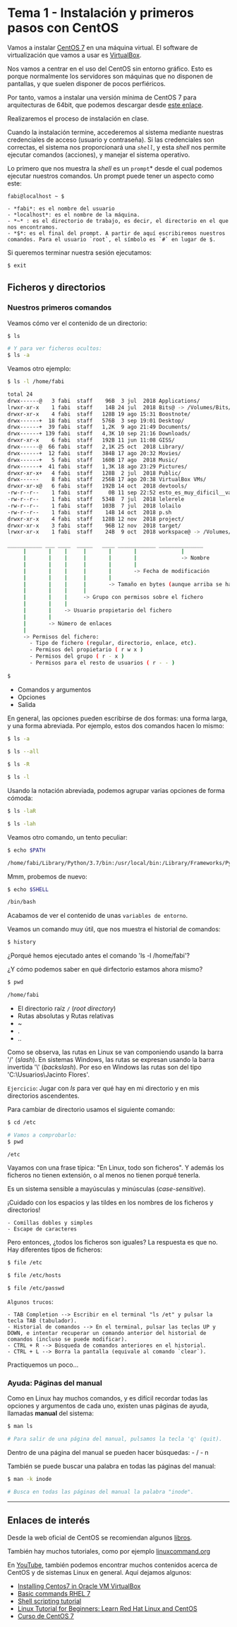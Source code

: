 # Tema 1 - Instalación y primeros pasos con CentOS

Vamos a instalar [CentOS 7](https://www.centos.org) en una máquina virtual. El software de virtualización que vamos a usar es [VirtualBox](https://www.virtualbox.com).

Nos vamos a centrar en el uso del CentOS sin entorno gráfico. Esto es porque normalmente los servidores son máquinas que no disponen de pantallas, y que suelen disponer de pocos perfiéricos.

Por tanto, vamos a instalar una versión mínima de CentOS 7 para arquitecturas de 64bit, que podemos descargar desde [este enlace](http://linuxmirror.es/centos/7.6.1810/isos/x86_64/CentOS-7-x86_64-Minimal-1810.iso).

Realizaremos el proceso de instalación en clase.

Cuando la instalación termine, accederemos al sistema mediante nuestras credenciales de acceso (usuario y contraseña). Si las credenciales son correctas, el sistema nos proporcionará una *`shell`*, y esta *shell* nos permite ejecutar comandos (acciones), y manejar el sistema operativo. 

Lo primero que nos muestra la *shell* es un `prompt`* desde el cual podemos ejecutar nuestros comandos. Un prompt puede tener un aspecto como este:

`fabi@localhost ~ $ `
  
    - *fabi*: es el nombre del usuario
    - *localhost*: es el nombre de la máquina.
    - *~* : es el directorio de trabajo, es decir, el directorio en el que nos encontramos.
    - *$*: es el final del prompt. A partir de aquí escribiremos nuestros comandos. Para el usuario `root`, el símbolo es `#` en lugar de $.

Si queremos terminar nuestra sesión ejecutamos:

```bash
$ exit
```

## Ficheros y directorios

### Nuestros primeros comandos

Veamos cómo ver el contenido de un directorio:

```bash
$ ls

# Y para ver ficheros ocultos:
$ ls -a
```
Veamos otro ejemplo:

```bash
$ ls -l /home/fabi

total 24
drwx------@   3 fabi  staff    96B  3 jul  2018 Applications/
lrwxr-xr-x    1 fabi  staff    14B 24 jul  2018 Bits@ -> /Volumes/Bits/
drwxr-xr-x    4 fabi  staff   128B 19 ago 15:31 Boostnote/
drwx------+  18 fabi  staff   576B  3 sep 19:01 Desktop/
drwx------+  39 fabi  staff   1,2K  9 ago 21:49 Documents/
drwx------+ 139 fabi  staff   4,3K 10 sep 21:16 Downloads/
drwxr-xr-x    6 fabi  staff   192B 11 jun 11:08 GISS/
drwx------@  66 fabi  staff   2,1K 25 oct  2018 Library/
drwx------+  12 fabi  staff   384B 17 ago 20:32 Movies/
drwx------+   5 fabi  staff   160B 17 ago  2018 Music/
drwx------+  41 fabi  staff   1,3K 18 ago 23:29 Pictures/
drwxr-xr-x+   4 fabi  staff   128B  2 jul  2018 Public/
drwx------    8 fabi  staff   256B 17 ago 20:38 VirtualBox VMs/
drwxr-xr-x@   6 fabi  staff   192B 14 oct  2018 devtools/
-rw-r--r--    1 fabi  staff     0B 11 sep 22:52 esto_es_muy_dificil__vamos_a_la_cafeteria.txt
-rw-r--r--    1 fabi  staff   534B  7 jul  2018 lelerele
-rw-r--r--    1 fabi  staff   103B  7 jul  2018 lolailo
-rw-r--r--    1 fabi  staff    14B 14 oct  2018 p.sh
drwxr-xr-x    4 fabi  staff   128B 12 nov  2018 project/
drwxr-xr-x    3 fabi  staff    96B 12 nov  2018 target/
lrwxr-xr-x    1 fabi  staff    24B  9 oct  2018 workspace@ -> /Volumes/Bits/workspace/

___________ ___ ____  _____   ____ ____________ ______________
     |       |    |     |       |       |              |
	 |       |    |     |       |       |              -> Nombre
	 |       |    |     |       |       |     
	 |       |    |     |       |       -> Fecha de modificación
	 |       |    |     |       |   
	 |       |    |     |       -> Tamaño en bytes (aunque arriba se ha usado la opción -h)
	 |       |    |     |
	 |       |    |     -> Grupo con permisos sobre el fichero
	 |       |    |
	 |       |    -> Usuario propietario del fichero
	 |       |
	 |       -> Número de enlaces
	 |
	 -> Permisos del fichero:
	   - Tipo de fichero (regular, directorio, enlace, etc).
	   - Permisos del propietario ( r w x )
	   - Permisos del grupo ( r - x )
	   - Permisos para el resto de usuarios ( r - - )
	 
$
```

- Comandos y argumentos
- Opciones
- Salida

En general, las opciones pueden escribirse de dos formas: una forma larga, y una forma abreviada. Por ejemplo, estos dos comandos hacen lo mismo:

```bash
$ ls -a
  
$ ls --all

$ ls -R

$ ls -l
```

Usando la notación abreviada, podemos agrupar varias opciones de forma cómoda:

```bash
$ ls -laR

$ ls -lah
```

Veamos otro comando, un tento peculiar:

```bash
$ echo $PATH

/home/fabi/Library/Python/3.7/bin:/usr/local/bin:/Library/Frameworks/Python.framework/Versions/3.7/bin:/usr/local/apache-maven-3.3.9/bin:/home/fabi/dev/SDKs/android-sdk-macosx/platform-tools:/home/fabi/dev/SDKs/android-sdk-macosx/tools:/Library/Java/JavaVirtualMachines/jdk1.8.0_172.jdk/Contents/Home/bin:/usr/local/bin:/usr/bin:/bin:/usr/sbin:/sbin:/Applications/Wireshark.app/Contents/MacOS:/opt/X11/bin:/home/fabi/bin:/Applications/apache-maven-3.6.0/bin:/opt/scala-2.12.7/bin:/opt/sbt-1.2.6/bin
```

Mmm, probemos de nuevo:

```bash
$ echo $SHELL

/bin/bash
```

Acabamos de ver el contenido de unas `variables de entorno`.

Veamos un comando muy útil, que nos muestra el historial de comandos:

```bash
$ history
```

¿Porqué hemos ejecutado antes el comando 'ls -l /home/fabi'?

¿Y cómo podemos saber en qué dirfectorio estamos ahora mismo?

```bash
$ pwd

/home/fabi
```

- El directorio raíz `/` (*root directory*)
- Rutas absolutas y Rutas relativas
- ~
- .
- ..

Como se observa, las rutas en Linux se van componiendo usando la barra '/' (*slash*). En sistemas Windows, las rutas se expresan usando la barra invertida '\\' (*backslash*). Por eso en Windows las rutas son del tipo 'C:\\Usuarios\\Jacinto Flores'.

`Ejercicio`: Jugar con *ls* para ver qué hay en mi directorio y en mis directorios ascendentes.

Para cambiar de directorio usamos el siguiente comando:

```bash
$ cd /etc

# Vamos a comprobarlo:
$ pwd

/etc
```

Vayamos con una frase típica: "En Linux, todo son ficheros". Y además los ficheros no tienen extensión, o al menos no tienen porqué tenerla.

Es un sistema sensible a mayúsculas y minúsculas (*case-sensitive*).

¡Cuidado con los espacios y las tildes en los nombres de los ficheros y directorios!
  
    - Comillas dobles y simples
    - Escape de caracteres
  
Pero entonces, ¿todos los ficheros son iguales? La respuesta es que no. Hay diferentes tipos de ficheros:
  
```bash
$ file /etc

$ file /etc/hosts

$ file /etc/passwd
```
  
`Algunos trucos`:
  
    - TAB Completion --> Escribir en el terminal "ls /et" y pulsar la tecla TAB (tabulador).
    - Historial de comandos --> En el terminal, pulsar las teclas UP y DOWN, e intentar recuperar un comando anterior del historial de comandos (incluso se puede modificar).
    - CTRL + R --> Búsqueda de comandos anteriores en el historial.
    - CTRL + L --> Borra la pantalla (equivale al comando `clear`).
  
Practiquemos un poco...

### Ayuda: Páginas del manual

Como en Linux hay muchos comandos, y es difícil recordar todas las opciones y argumentos de cada uno, existen unas páginas de ayuda, llamadas **manual** del sistema:

```bash
$ man ls

# Para salir de una página del manual, pulsamos la tecla 'q' (quit).
```
  
Dentro de una página del manual se pueden hacer búsquedas:
    - /
    - n
  
También se puede buscar una palabra en todas las páginas del manual:

```bash
$ man -k inode

# Busca en todas las páginas del manual la palabra "inode".
```

---

## Enlaces de interés

Desde la web oficial de CentOS se recomiendan algunos [libros](https://wiki.centos.org/Books).

También hay muchos tutoriales, como por ejemplo [linuxcommand.org](http://linuxcommand.org)

En [YouTube](https://youtube.com), también podemos encontrar muchos contenidos acerca de CentOS y de sistemas Linux en general. Aquí dejamos algunos:

- [Installing Centos7 in Oracle VM VirtualBox](https://www.youtube.com/watch?v=Pcl417NR2xc)
- [Basic commands RHEL 7](https://www.youtube.com/watch?v=uDtXXD72T9M)
- [Shell scripting tutorial](https://www.youtube.com/watch?v=GtovwKDemnI)
- [Linux Tutorial for Beginners: Learn Red Hat Linux and CentOS](https://www.youtube.com/watch?v=D8x75-hgdeM)
- [Curso de CentOS 7](https://www.youtube.com/watch?v=cm7Sy_FGF00&list=PLn5IkU1ZhgiZobhGTWuX-tC5clz_rgdoh)
